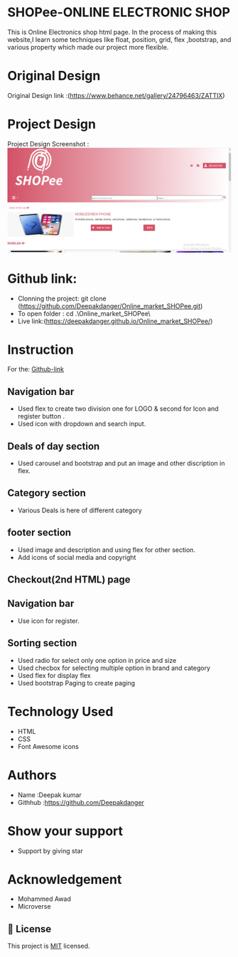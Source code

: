 # SHOPee-ONLINE ELECTRONIC SHOP
This is Online Electronics shop html page.
In the process of making this website,I learn some  techniques like float, position, grid, flex ,bootstrap, and various property which made our project more flexible.

# Original Design

Original Design link :(https://www.behance.net/gallery/24796463/ZATTIX)
  
# Project Design

Project Design Screenshot : ![Project Design](img/Screenshot.PNG)

# Github link:

- Clonning the project: git clone (https://github.com/Deepakdanger/Online_market_SHOPee.git)
- To open folder : cd .\Online_market_SHOPee\
- Live link:(https://deepakdanger.github.io/Online_market_SHOPee/)

# Instruction

For the: [Github-link](https://github.com/Deepakdanger/Online_market_SHOPee/tree/market1)

## Navigation bar

- Used flex to create two division one for LOGO & second for Icon and register button .
- Used icon with dropdown and search input.

## Deals of day section

- Used carousel and bootstrap and put an image and other discription in flex. 

## Category section

- Various Deals is here of different category

## footer section

- Used image and description and using flex for other section.
- Add icons of social media and copyright

## Checkout(2nd HTML) page
## Navigation bar

- Use icon for register.

## Sorting section

- Used radio for select only one option in price and size
- Used checbox for selecting multiple option in brand and category
- Used flex for display flex
- Used bootstrap Paging to create paging 

# Technology Used

- HTML
- CSS
- Font Awesome icons

# Authors
- Name :Deepak kumar
- Githhub :https://github.com/Deepakdanger

# Show your support
- Support by giving star

# Acknowledgement
- Mohammed Awad
- Microverse

## 📝 License

This project is [MIT](https://github.com/git/git-scm.com/blob/master/MIT-LICENSE.txt) licensed.

